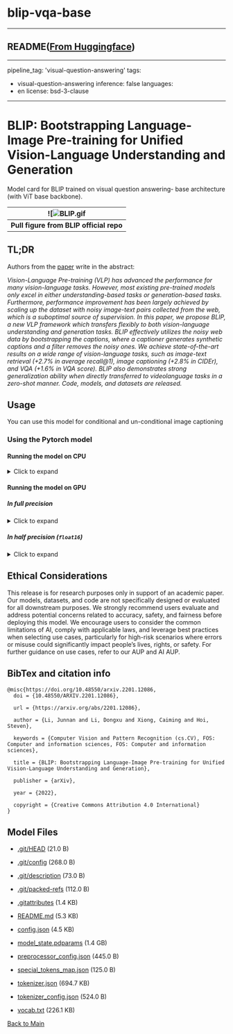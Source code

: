 
# blip-vqa-base
---


## README([From Huggingface](https://huggingface.co/Salesforce/blip-vqa-base))

---
pipeline_tag: 'visual-question-answering'
tags:
- visual-question-answering
inference: false
languages:
- en
license: bsd-3-clause
---

# BLIP: Bootstrapping Language-Image Pre-training for Unified Vision-Language Understanding and Generation

Model card for BLIP trained on visual question answering- base architecture (with ViT base backbone).

| ![![BLIP.gif](https://cdn-uploads.huggingface.co/production/uploads/1670928184033-62441d1d9fdefb55a0b7d12c.gif) |
|:--:|
| <b> Pull figure from BLIP official repo | Image source: https://github.com/salesforce/BLIP </b>|

## TL;DR

Authors from the [paper](https://arxiv.org/abs/2201.12086) write in the abstract:

*Vision-Language Pre-training (VLP) has advanced the performance for many vision-language tasks. However, most existing pre-trained models only excel in either understanding-based tasks or generation-based tasks. Furthermore, performance improvement has been largely achieved by scaling up the dataset with noisy image-text pairs collected from the web, which is a suboptimal source of supervision. In this paper, we propose BLIP, a new VLP framework which transfers flexibly to both vision-language understanding and generation tasks. BLIP effectively utilizes the noisy web data by bootstrapping the captions, where a captioner generates synthetic captions and a filter removes the noisy ones. We achieve state-of-the-art results on a wide range of vision-language tasks, such as image-text retrieval (+2.7% in average recall@1), image captioning (+2.8% in CIDEr), and VQA (+1.6% in VQA score). BLIP also demonstrates strong generalization ability when directly transferred to videolanguage tasks in a zero-shot manner. Code, models, and datasets are released.*

## Usage

You can use this model for conditional and un-conditional image captioning

### Using the Pytorch model

#### Running the model on CPU

<details>
<summary> Click to expand </summary>

```python
import requests
from PIL import Image
from paddlenlp.transformers import BlipProcessor, BlipForQuestionAnswering

processor = BlipProcessor.from_pretrained("Salesforce/blip-vqa-base")
model = BlipForQuestionAnswering.from_pretrained("Salesforce/blip-vqa-base")

img_url = 'https://storage.googleapis.com/sfr-vision-language-research/BLIP/demo.jpg' 
raw_image = Image.open(requests.get(img_url, stream=True).raw).convert('RGB')

question = "how many dogs are in the picture?"
inputs = processor(raw_image, question, return_tensors="pd")

out = model.generate(**inputs)
print(processor.decode(out[0], skip_special_tokens=True))
>>> 1
```
</details>

#### Running the model on GPU

##### In full precision 

<details>
<summary> Click to expand </summary>

```python
import requests
from PIL import Image
from paddlenlp.transformers import BlipProcessor, BlipForQuestionAnswering

processor = BlipProcessor.from_pretrained("Salesforce/blip-vqa-base")
model = BlipForQuestionAnswering.from_pretrained("Salesforce/blip-vqa-base").to("cuda")

img_url = 'https://storage.googleapis.com/sfr-vision-language-research/BLIP/demo.jpg' 
raw_image = Image.open(requests.get(img_url, stream=True).raw).convert('RGB')

question = "how many dogs are in the picture?"
inputs = processor(raw_image, question, return_tensors="pd").to("cuda")

out = model.generate(**inputs)
print(processor.decode(out[0], skip_special_tokens=True))
>>> 1
```
</details>

##### In half precision (`float16`)

<details>
<summary> Click to expand </summary>

```python
import torch
import requests
from PIL import Image
from paddlenlp.transformers import BlipProcessor, BlipForQuestionAnswering

processor = BlipProcessor.from_pretrained("ybelkada/blip-vqa-base")
model = BlipForQuestionAnswering.from_pretrained("ybelkada/blip-vqa-base", torch_dtype=torch.float16).to("cuda")

img_url = 'https://storage.googleapis.com/sfr-vision-language-research/BLIP/demo.jpg' 
raw_image = Image.open(requests.get(img_url, stream=True).raw).convert('RGB')

question = "how many dogs are in the picture?"
inputs = processor(raw_image, question, return_tensors="pd").to("cuda", torch.float16)

out = model.generate(**inputs)
print(processor.decode(out[0], skip_special_tokens=True))
>>> 1
```
</details>

## Ethical Considerations
This release is for research purposes only in support of an academic paper. Our models, datasets, and code are not specifically designed or evaluated for all downstream purposes. We strongly recommend users evaluate and address potential concerns related to accuracy, safety, and fairness before deploying this model. We encourage users to consider the common limitations of AI, comply with applicable laws, and leverage best practices when selecting use cases, particularly for high-risk scenarios where errors or misuse could significantly impact people’s lives, rights, or safety. For further guidance on use cases, refer to our AUP and AI AUP.

## BibTex and citation info

```
@misc{https://doi.org/10.48550/arxiv.2201.12086,
  doi = {10.48550/ARXIV.2201.12086},
  
  url = {https://arxiv.org/abs/2201.12086},
  
  author = {Li, Junnan and Li, Dongxu and Xiong, Caiming and Hoi, Steven},
  
  keywords = {Computer Vision and Pattern Recognition (cs.CV), FOS: Computer and information sciences, FOS: Computer and information sciences},
  
  title = {BLIP: Bootstrapping Language-Image Pre-training for Unified Vision-Language Understanding and Generation},
  
  publisher = {arXiv},
  
  year = {2022},
  
  copyright = {Creative Commons Attribution 4.0 International}
}
```



## Model Files

- [.git/HEAD](https://paddlenlp.bj.bcebos.com/models/community/Salesforce/blip-vqa-base/.git/HEAD) (21.0 B)

- [.git/config](https://paddlenlp.bj.bcebos.com/models/community/Salesforce/blip-vqa-base/.git/config) (268.0 B)

- [.git/description](https://paddlenlp.bj.bcebos.com/models/community/Salesforce/blip-vqa-base/.git/description) (73.0 B)

- [.git/packed-refs](https://paddlenlp.bj.bcebos.com/models/community/Salesforce/blip-vqa-base/.git/packed-refs) (112.0 B)

- [.gitattributes](https://paddlenlp.bj.bcebos.com/models/community/Salesforce/blip-vqa-base/.gitattributes) (1.4 KB)

- [README.md](https://paddlenlp.bj.bcebos.com/models/community/Salesforce/blip-vqa-base/README.md) (5.3 KB)

- [config.json](https://paddlenlp.bj.bcebos.com/models/community/Salesforce/blip-vqa-base/config.json) (4.5 KB)

- [model_state.pdparams](https://paddlenlp.bj.bcebos.com/models/community/Salesforce/blip-vqa-base/model_state.pdparams) (1.4 GB)

- [preprocessor_config.json](https://paddlenlp.bj.bcebos.com/models/community/Salesforce/blip-vqa-base/preprocessor_config.json) (445.0 B)

- [special_tokens_map.json](https://paddlenlp.bj.bcebos.com/models/community/Salesforce/blip-vqa-base/special_tokens_map.json) (125.0 B)

- [tokenizer.json](https://paddlenlp.bj.bcebos.com/models/community/Salesforce/blip-vqa-base/tokenizer.json) (694.7 KB)

- [tokenizer_config.json](https://paddlenlp.bj.bcebos.com/models/community/Salesforce/blip-vqa-base/tokenizer_config.json) (524.0 B)

- [vocab.txt](https://paddlenlp.bj.bcebos.com/models/community/Salesforce/blip-vqa-base/vocab.txt) (226.1 KB)


[Back to Main](../../)